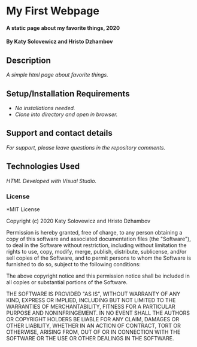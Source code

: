 # My First Webpage

#### A static page about my favorite things, 2020

#### By Katy Solovewicz and Hristo Dzhambov

## Description
_A simple html page about favorite things._

## Setup/Installation Requirements

* _No installations needed._
* _Clone into directory and open in browser._

## Support and contact details
_For support, please leave questions in the repository comments._

## Technologies Used
_HTML_
_Developed with Visual Studio._

### License

*MIT License

Copyright (c) 2020 Katy Solovewicz and Hristo Dzhambov

Permission is hereby granted, free of charge, to any person obtaining a copy
of this software and associated documentation files (the "Software"), to deal
in the Software without restriction, including without limitation the rights
to use, copy, modify, merge, publish, distribute, sublicense, and/or sell
copies of the Software, and to permit persons to whom the Software is
furnished to do so, subject to the following conditions:

The above copyright notice and this permission notice shall be included in all
copies or substantial portions of the Software.

THE SOFTWARE IS PROVIDED "AS IS", WITHOUT WARRANTY OF ANY KIND, EXPRESS OR
IMPLIED, INCLUDING BUT NOT LIMITED TO THE WARRANTIES OF MERCHANTABILITY,
FITNESS FOR A PARTICULAR PURPOSE AND NONINFRINGEMENT. IN NO EVENT SHALL THE
AUTHORS OR COPYRIGHT HOLDERS BE LIABLE FOR ANY CLAIM, DAMAGES OR OTHER
LIABILITY, WHETHER IN AN ACTION OF CONTRACT, TORT OR OTHERWISE, ARISING FROM,
OUT OF OR IN CONNECTION WITH THE SOFTWARE OR THE USE OR OTHER DEALINGS IN THE
SOFTWARE.